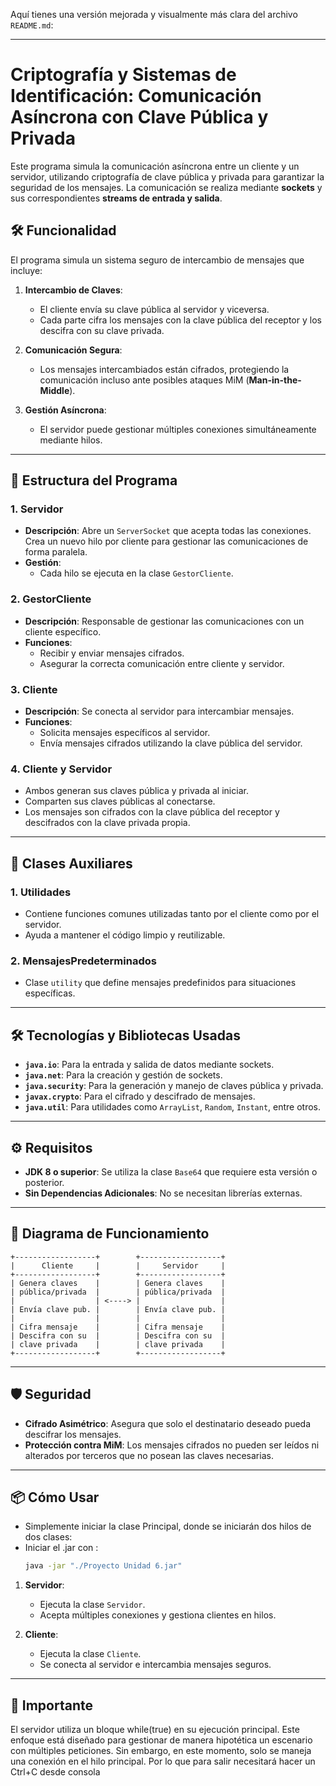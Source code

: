 Aquí tienes una versión mejorada y visualmente más clara del archivo `README.md`:

---

# Criptografía y Sistemas de Identificación: Comunicación Asíncrona con Clave Pública y Privada

Este programa simula la comunicación asíncrona entre un cliente y un servidor, utilizando criptografía de clave pública y privada para garantizar la seguridad de los mensajes. La comunicación se realiza mediante **sockets** y sus correspondientes **streams de entrada y salida**.

## 🛠️ Funcionalidad

El programa simula un sistema seguro de intercambio de mensajes que incluye:

1. **Intercambio de Claves**:
   - El cliente envía su clave pública al servidor y viceversa.
   - Cada parte cifra los mensajes con la clave pública del receptor y los descifra con su clave privada.

2. **Comunicación Segura**:
   - Los mensajes intercambiados están cifrados, protegiendo la comunicación incluso ante posibles ataques MiM (**Man-in-the-Middle**).

3. **Gestión Asíncrona**:
   - El servidor puede gestionar múltiples conexiones simultáneamente mediante hilos.

---

## 🚀 Estructura del Programa

### **1. Servidor**
- **Descripción**: Abre un `ServerSocket` que acepta todas las conexiones. Crea un nuevo hilo por cliente para gestionar las comunicaciones de forma paralela.
- **Gestión**: 
  - Cada hilo se ejecuta en la clase `GestorCliente`.

### **2. GestorCliente**
- **Descripción**: Responsable de gestionar las comunicaciones con un cliente específico.
- **Funciones**:
  - Recibir y enviar mensajes cifrados.
  - Asegurar la correcta comunicación entre cliente y servidor.

### **3. Cliente**
- **Descripción**: Se conecta al servidor para intercambiar mensajes.
- **Funciones**:
  - Solicita mensajes específicos al servidor.
  - Envía mensajes cifrados utilizando la clave pública del servidor.

### **4. Cliente y Servidor**
- Ambos generan sus claves pública y privada al iniciar.
- Comparten sus claves públicas al conectarse.
- Los mensajes son cifrados con la clave pública del receptor y descifrados con la clave privada propia.

---

## 📂 Clases Auxiliares

### **1. Utilidades**
- Contiene funciones comunes utilizadas tanto por el cliente como por el servidor.
- Ayuda a mantener el código limpio y reutilizable.

### **2. MensajesPredeterminados**
- Clase `utility` que define mensajes predefinidos para situaciones específicas.

---

## 🛠️ Tecnologías y Bibliotecas Usadas

- **`java.io`**: Para la entrada y salida de datos mediante sockets.
- **`java.net`**: Para la creación y gestión de sockets.
- **`java.security`**: Para la generación y manejo de claves pública y privada.
- **`javax.crypto`**: Para el cifrado y descifrado de mensajes.
- **`java.util`**: Para utilidades como `ArrayList`, `Random`, `Instant`, entre otros.

---

## ⚙️ Requisitos

- **JDK 8 o superior**: Se utiliza la clase `Base64` que requiere esta versión o posterior.
- **Sin Dependencias Adicionales**: No se necesitan librerías externas.

---

## 🧩 Diagrama de Funcionamiento

```plaintext
+------------------+        +------------------+
|      Cliente     |        |     Servidor     |
+------------------+        +------------------+
| Genera claves    |        | Genera claves    |
| pública/privada  |        | pública/privada  |
|                  | <----> |                  |
| Envía clave pub. |        | Envía clave pub. |
|                  |        |                  |
| Cifra mensaje    |        | Cifra mensaje    |
| Descifra con su  |        | Descifra con su  |
| clave privada    |        | clave privada    |
+------------------+        +------------------+
```

---

## 🛡️ Seguridad

- **Cifrado Asimétrico**: Asegura que solo el destinatario deseado pueda descifrar los mensajes.
- **Protección contra MiM**: Los mensajes cifrados no pueden ser leídos ni alterados por terceros que no posean las claves necesarias.

---

## 📦 Cómo Usar

- Simplemente iniciar la clase Principal, donde se iniciarán dos hilos de dos clases:
- Iniciar el .jar con :
   ```bash
   java -jar "./Proyecto Unidad 6.jar"

1. **Servidor**:
   - Ejecuta la clase `Servidor`.
   - Acepta múltiples conexiones y gestiona clientes en hilos.

2. **Cliente**:
   - Ejecuta la clase `Cliente`.
   - Se conecta al servidor e intercambia mensajes seguros.
---  
## 🚨 Importante
El servidor utiliza un bloque while(true) en su ejecución principal. Este enfoque está diseñado para gestionar de manera hipotética un escenario con múltiples peticiones. Sin embargo, en este momento, solo se maneja una conexión en el hilo principal.
Por lo que para salir necesitará hacer un Ctrl+C desde consola



